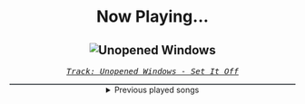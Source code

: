 <div align="center"> 
<h1>Now Playing...</h1>

![Unopened Windows](https://i.scdn.co/image/ab67616d00001e029ddcf67070c295e7d5f7ce69)
--
_<samp><a href="https://open.spotify.com/track/3OZRFzq1k5bljp4w7Pi0JX">Track: Unopened Windows - Set It Off</a></samp>_

<div style="border: 1px #4B5054 solid"></div>
<details>
  <summary>
    Previous played songs
  </summary>
  <table>
    <thead>
      <tr>
        <th>
          Artist
        </th>
        <th>
          Song
        </th>
        <th>
          Link
        </th>
      </tr>
    </thead>
    <tbody>
      <tr><td>Set It Off</td><td>Unopened Windows</td><td><a href="https://open.spotify.com/track/3OZRFzq1k5bljp4w7Pi0JX">https://open.spotify.com/track/3OZRFzq1k5bljp4w7Pi0JX</a></td></tr><tr><td>Set It Off</td><td>I Want You (Gone)</td><td><a href="https://open.spotify.com/track/2Eg9Gh1JFuK8Nh5pZzOWvh">https://open.spotify.com/track/2Eg9Gh1JFuK8Nh5pZzOWvh</a></td></tr><tr><td>Set It Off</td><td>Raise No Fool</td><td><a href="https://open.spotify.com/track/7DwagcjbU3k0Y4wFyqDvW6">https://open.spotify.com/track/7DwagcjbU3k0Y4wFyqDvW6</a></td></tr><tr><td>Set It Off</td><td>Stitch Me Up</td><td><a href="https://open.spotify.com/track/58y7d9xg91SHf5ItIiGqIm">https://open.spotify.com/track/58y7d9xg91SHf5ItIiGqIm</a></td></tr><tr><td>Set It Off</td><td>No Disrespect</td><td><a href="https://open.spotify.com/track/1piChbCeKngXLmNBdB58Vt">https://open.spotify.com/track/1piChbCeKngXLmNBdB58Vt</a></td></tr><tr><td>Set It Off</td><td>Criminal Minds</td><td><a href="https://open.spotify.com/track/7l5tMU5POjB6u3pQb7LoTn">https://open.spotify.com/track/7l5tMU5POjB6u3pQb7LoTn</a></td></tr><tr><td>Set It Off</td><td>Midnight Thoughts</td><td><a href="https://open.spotify.com/track/6BTra8Fue43w5lS1eEibvo">https://open.spotify.com/track/6BTra8Fue43w5lS1eEibvo</a></td></tr><tr><td>Set It Off</td><td>Go To Bed Angry</td><td><a href="https://open.spotify.com/track/5ap6d06bpiKodNMKMwgNuw">https://open.spotify.com/track/5ap6d06bpiKodNMKMwgNuw</a></td></tr><tr><td>Set It Off</td><td>Dancing With The Devil</td><td><a href="https://open.spotify.com/track/4t7M6wUfkNh5PXVgayPnZH">https://open.spotify.com/track/4t7M6wUfkNh5PXVgayPnZH</a></td></tr><tr><td>Set It Off</td><td>For You Forever</td><td><a href="https://open.spotify.com/track/5uhWiwNKl4aU9Usz8mA474">https://open.spotify.com/track/5uhWiwNKl4aU9Usz8mA474</a></td></tr><tr><td>Set It Off</td><td>Different Songs</td><td><a href="https://open.spotify.com/track/1tXwzTSWCRXMMfwYdzo7ls">https://open.spotify.com/track/1tXwzTSWCRXMMfwYdzo7ls</a></td></tr><tr><td>Set It Off</td><td>Lonely Dance</td><td><a href="https://open.spotify.com/track/6eyLQjQrZ1Rk86e5WmCMrx">https://open.spotify.com/track/6eyLQjQrZ1Rk86e5WmCMrx</a></td></tr><tr><td>Set It Off</td><td>Hourglass</td><td><a href="https://open.spotify.com/track/06DoVYuj94EypdqFiPYMqV">https://open.spotify.com/track/06DoVYuj94EypdqFiPYMqV</a></td></tr><tr><td>Set It Off</td><td>Killer In The Mirror</td><td><a href="https://open.spotify.com/track/0x2TYePnFyfZ9ajY2WMkby">https://open.spotify.com/track/0x2TYePnFyfZ9ajY2WMkby</a></td></tr><tr><td>Fury Weekend</td><td>Automatic Love</td><td><a href="https://open.spotify.com/track/3OnWZAEtUnrM6B0IQfPDUk">https://open.spotify.com/track/3OnWZAEtUnrM6B0IQfPDUk</a></td></tr><tr><td>Disturbed</td><td>Feeding the Fire</td><td><a href="https://open.spotify.com/track/33l1p3N7TCrWluW4grQdpv">https://open.spotify.com/track/33l1p3N7TCrWluW4grQdpv</a></td></tr><tr><td>Disturbed</td><td>Love to Hate</td><td><a href="https://open.spotify.com/track/1MQpvnxTXpP2BlWNwfQdU6">https://open.spotify.com/track/1MQpvnxTXpP2BlWNwfQdU6</a></td></tr><tr><td>Disturbed</td><td>Unstoppable</td><td><a href="https://open.spotify.com/track/6l769YojBjFfjOItRJQPCM">https://open.spotify.com/track/6l769YojBjFfjOItRJQPCM</a></td></tr><tr><td>Disturbed</td><td>Divisive</td><td><a href="https://open.spotify.com/track/7nX184BkSrhOhj2mxEaHQi">https://open.spotify.com/track/7nX184BkSrhOhj2mxEaHQi</a></td></tr><tr><td>Disturbed</td><td>Bad Man</td><td><a href="https://open.spotify.com/track/0CGyintEvK6qL0BPvQWZ37">https://open.spotify.com/track/0CGyintEvK6qL0BPvQWZ37</a></td></tr>
    </tbody>
  </table>
</details>

</div>
